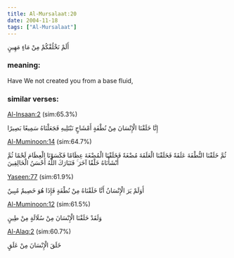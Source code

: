 ```yaml
---
title: Al-Mursalaat:20
date: 2004-11-18
tags: ["Al-Mursalaat"]
---
```

أَلَمْ نَخْلُقْكُمْ مِنْ مَاءٍ مَهِينٍ
### meaning: 
Have We not created you from a base fluid,
### similar verses: 

[Al-Insaan:2](/76/2) (sim:65.3%)

إِنَّا خَلَقْنَا الْإِنْسَانَ مِنْ نُطْفَةٍ أَمْشَاجٍ نَبْتَلِيهِ فَجَعَلْنَاهُ سَمِيعًا بَصِيرًا

[Al-Muminoon:14](/23/14) (sim:64.7%)

ثُمَّ خَلَقْنَا النُّطْفَةَ عَلَقَةً فَخَلَقْنَا الْعَلَقَةَ مُضْغَةً فَخَلَقْنَا الْمُضْغَةَ عِظَامًا فَكَسَوْنَا الْعِظَامَ لَحْمًا ثُمَّ أَنْشَأْنَاهُ خَلْقًا آخَرَ ۚ فَتَبَارَكَ اللَّهُ أَحْسَنُ الْخَالِقِينَ

[Yaseen:77](/36/77) (sim:61.9%)

أَوَلَمْ يَرَ الْإِنْسَانُ أَنَّا خَلَقْنَاهُ مِنْ نُطْفَةٍ فَإِذَا هُوَ خَصِيمٌ مُبِينٌ

[Al-Muminoon:12](/23/12) (sim:61.5%)

وَلَقَدْ خَلَقْنَا الْإِنْسَانَ مِنْ سُلَالَةٍ مِنْ طِينٍ

[Al-Alaq:2](/96/2) (sim:60.7%)

خَلَقَ الْإِنْسَانَ مِنْ عَلَقٍ
